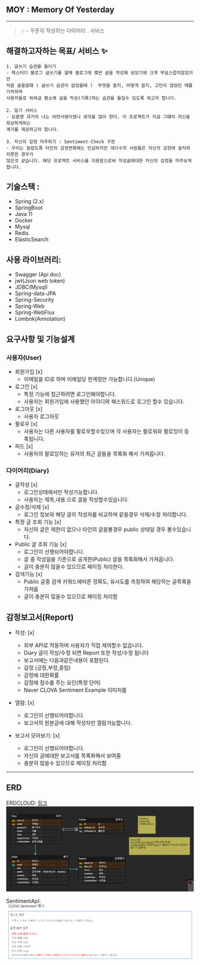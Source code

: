 ## MOY : Memory Of Yesterday

---

> 💡 - 꾸준히 작성하는 다이어리 . 서비스

## 해결하고자하는 목표/ 서비스 ✨

```
1. 글쓰기 습관을 들이기
- 북스터디 블로그 글쓰기를 할때 블로그에 몇번 글을 작성해 보았기에 크게 부담스럽지않았지만
처음 글을쓸떄 ( 글쓰기 습관이 없었을때 )  무엇을 쓸지, 어떻게 쓸지, 고민이 많았던 때를 기억하며
사용자들로 하여금 평소에 글을 작성(기록)하는 습관을 들일수 있도록 하고자 합니다.

2. 일기 서비스
- 요즘엔 과거의 나는 어떤사람이였나 생각을 많이 한다. 이 프로젝트가 지금 그떄의 자신을 회상하게하는
계기를 제공하고자 합니다.

3. 자신의 감정 마주하기 : Sentiment-Check 구현
- 우리는 놀랍도록 타인의 감정변화에는 민감하지만 대다수의 사람들은 자신의 감정에 솔직하지못한 경우가
많은것 같습니다. 해당 프로젝트 서비스를 이용함으로써 작성글에대한 자신의 감정을 마주보게합니다.
```

## 기술스택 :

- Spring (2.x)
- SpringBoot
- Java 11
- Docker
- Mysql
- Redis
- ElasticSearch

## 사용 라이브러리:

- Swagger (Api doc)
- jwt(Json web token)
- JDBC(Mysql)
- Spring-data-JPA
- Spring-Security
- Spring-Web
- Spring-WebFlux
- Lombok(Annotation)

## 요구사항 및 기능설계

### 사용자(User)

- 회원가입 [x]
    - 이메일을 ID로 하며 이메일당 한계정만 가능합니다.(Unique)
- 로그인 [x]
    - 특정 기능에 접근하려면 로그인해야합니다.
    - 사용자는 회원가입에 사용했던 아이디와 패스워드로 로그인 할수 있습니다.
- 로그아웃 [x]
    - 사용자 로그아웃
- 팔로우 [x]
    - 사용자는 다른 사용자를 팔로우할수있으며 각 사용자는 팔로워와 팔로잉이 등록됩니다.
- 피드 [x]
    - 사용자의 팔로잉하는 유저의 최근 글들을 목록화 해서 가져옵니다.
    

### 다이어리(Diary)

- 글작성 [x]
    - 로그인상태에서만 작성가능합니다.
    - 사용자는 제목,내용 으로 글을 작성할수있습니다.
- 글수정/삭제 [x]
    - 로그인 정보와 해당 글의 작성자를 비교하며 같을경우 삭제/수정 처리합니다.
- 특정 글 조회 기능 [x]
    - 자신의 글은 제한이 없으나 타인의 글을볼경우 public 상태일 경우 볼수있습니다.
- Public 글 조회 기능 [x]
    - 로그인이 선행되어야합니다.
    - 글 중 작성일을 기준으로  공개한(Public) 글을 목록화해서 가져옵니다.
    - 글이 충분히 많을수 있으므로 페이징 처리한다.
- 검색기능  [x]
    - Public 글중 검색 키워드에따른 정확도, 유사도를 측정하여 해당하는 글목록을 가져옴
    - 글이 충분히 많을수 있으므로 페이징 처리함


## 감정보고서(Report)

- 작성: [x]
    - 외부 API로 작동하며 사용자가 직접 제어할수 없습니다.
    - Diary 글이 작성/수정 되면 Report 또한 작성/수정 됩니다
    - 보고서에는 다음과같은내용이 포함된다.
    - 감정 (긍정,부정,중립)
    - 감정에 대한확률
    - 감정에 점수를 주는 요인(특정 단어)
    - Naver CLOVA Sentiment Example 이미지를
- 열람: [x]
    - 로그인이 선행되어야합니다.
    - 보고서의 원본글에 대해 작성자만 열람가능합니다.

- 보고서 모아보기: [x]
    - 로그인이 선행되어야합니다.
    - 자신의 글에대한 보고서를 목록화해서 보여줌
    - 충분히 많을수 있으므로 페이징 처리함

---

## ERD

ERDCLOUD: [링크](https://www.erdcloud.com/d/qKP47RGWdwnbKqzRG)  
![ERD](Img/ERD.png)

SentimentApi: 
![SentimentExample](Img/Sentiment.png)

